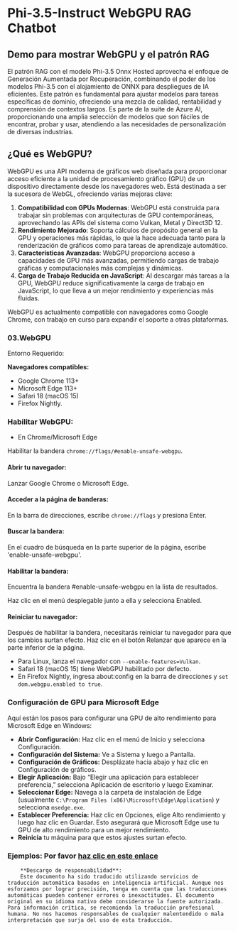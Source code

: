 # Phi-3.5-Instruct WebGPU RAG Chatbot

## Demo para mostrar WebGPU y el patrón RAG

El patrón RAG con el modelo Phi-3.5 Onnx Hosted aprovecha el enfoque de Generación Aumentada por Recuperación, combinando el poder de los modelos Phi-3.5 con el alojamiento de ONNX para despliegues de IA eficientes. Este patrón es fundamental para ajustar modelos para tareas específicas de dominio, ofreciendo una mezcla de calidad, rentabilidad y comprensión de contextos largos. Es parte de la suite de Azure AI, proporcionando una amplia selección de modelos que son fáciles de encontrar, probar y usar, atendiendo a las necesidades de personalización de diversas industrias.

## ¿Qué es WebGPU?
WebGPU es una API moderna de gráficos web diseñada para proporcionar acceso eficiente a la unidad de procesamiento gráfico (GPU) de un dispositivo directamente desde los navegadores web. Está destinada a ser la sucesora de WebGL, ofreciendo varias mejoras clave:

1. **Compatibilidad con GPUs Modernas**: WebGPU está construida para trabajar sin problemas con arquitecturas de GPU contemporáneas, aprovechando las APIs del sistema como Vulkan, Metal y Direct3D 12.
2. **Rendimiento Mejorado**: Soporta cálculos de propósito general en la GPU y operaciones más rápidas, lo que la hace adecuada tanto para la renderización de gráficos como para tareas de aprendizaje automático.
3. **Características Avanzadas**: WebGPU proporciona acceso a capacidades de GPU más avanzadas, permitiendo cargas de trabajo gráficas y computacionales más complejas y dinámicas.
4. **Carga de Trabajo Reducida en JavaScript**: Al descargar más tareas a la GPU, WebGPU reduce significativamente la carga de trabajo en JavaScript, lo que lleva a un mejor rendimiento y experiencias más fluidas.

WebGPU es actualmente compatible con navegadores como Google Chrome, con trabajo en curso para expandir el soporte a otras plataformas.

### 03.WebGPU
Entorno Requerido:

**Navegadores compatibles:**
- Google Chrome 113+
- Microsoft Edge 113+
- Safari 18 (macOS 15)
- Firefox Nightly.

### Habilitar WebGPU:

- En Chrome/Microsoft Edge

Habilitar la bandera `chrome://flags/#enable-unsafe-webgpu`.

#### Abrir tu navegador:
Lanzar Google Chrome o Microsoft Edge.

#### Acceder a la página de banderas:
En la barra de direcciones, escribe `chrome://flags` y presiona Enter.

#### Buscar la bandera:
En el cuadro de búsqueda en la parte superior de la página, escribe 'enable-unsafe-webgpu'.

#### Habilitar la bandera:
Encuentra la bandera #enable-unsafe-webgpu en la lista de resultados.

Haz clic en el menú desplegable junto a ella y selecciona Enabled.

#### Reiniciar tu navegador:

Después de habilitar la bandera, necesitarás reiniciar tu navegador para que los cambios surtan efecto. Haz clic en el botón Relanzar que aparece en la parte inferior de la página.

- Para Linux, lanza el navegador con `--enable-features=Vulkan`.
- Safari 18 (macOS 15) tiene WebGPU habilitado por defecto.
- En Firefox Nightly, ingresa about:config en la barra de direcciones y `set dom.webgpu.enabled to true`.

### Configuración de GPU para Microsoft Edge

Aquí están los pasos para configurar una GPU de alto rendimiento para Microsoft Edge en Windows:

- **Abrir Configuración:** Haz clic en el menú de Inicio y selecciona Configuración.
- **Configuración del Sistema:** Ve a Sistema y luego a Pantalla.
- **Configuración de Gráficos:** Desplázate hacia abajo y haz clic en Configuración de gráficos.
- **Elegir Aplicación:** Bajo “Elegir una aplicación para establecer preferencia,” selecciona Aplicación de escritorio y luego Examinar.
- **Seleccionar Edge:** Navega a la carpeta de instalación de Edge (usualmente `C:\Program Files (x86)\Microsoft\Edge\Application`) y selecciona `msedge.exe`.
- **Establecer Preferencia:** Haz clic en Opciones, elige Alto rendimiento y luego haz clic en Guardar.
Esto asegurará que Microsoft Edge use tu GPU de alto rendimiento para un mejor rendimiento.
- **Reinicia** tu máquina para que estos ajustes surtan efecto.

### Ejemplos: Por favor [haz clic en este enlace](https://github.com/microsoft/aitour-exploring-cutting-edge-models/tree/main/src/02.ONNXRuntime/01.WebGPUChatRAG)

        **Descargo de responsabilidad**: 
        Este documento ha sido traducido utilizando servicios de traducción automática basados en inteligencia artificial. Aunque nos esforzamos por lograr precisión, tenga en cuenta que las traducciones automáticas pueden contener errores o inexactitudes. El documento original en su idioma nativo debe considerarse la fuente autorizada. Para información crítica, se recomienda la traducción profesional humana. No nos hacemos responsables de cualquier malentendido o mala interpretación que surja del uso de esta traducción.